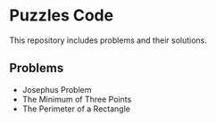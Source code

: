 # Puzzles Code

This repository includes problems and their solutions.

## Problems

- Josephus Problem
- The Minimum of Three Points
- The Perimeter of a Rectangle